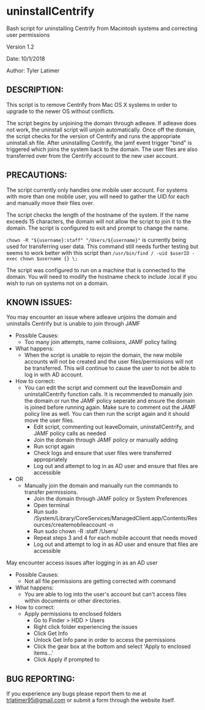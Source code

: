 # uninstallCentrify
Bash script for uninstalling Centrify from Macintosh systems and correcting user permissions

Version 1.2

Date: 10/1/2018

Author: Tyler Latimer

## DESCRIPTION:
This script is to remove Centrify from Mac OS X systems in order to upgrade to the newer OS without conflicts.
   
The script begins by unjoining the domain through adleave. If adleave does not work, the uninstall script will unjoin automatically. Once off the domain, the script checks for the version of Centrify and runs the appropriate uninstall.sh file. After uninstalling Centrify, the jamf event trigger "bind" is triggered which joins the system back to the domain. The user files are also transferred over from the Centrify account to the new user account.

## PRECAUTIONS:
The script currently only handles one mobile user account. For systems with more than one mobile user, you will need to gather the UID for each and manually move their files over.

The script checks the length of the hostname of the system. If the name exceeds 15 characters, the domain will not allow the script to join it to the domain. The script is configured to exit and prompt to change the name.

`chown -R "${username}:staff" "/Users/${username}"` is currently being used for transferring user data. This command still needs further testing but seems to work better with this script than `/usr/bin/find / -uid $userID -exec chown $username {} \;`

The script was configured to run on a machine that is connected to the domain. You will need to modify the hostname check to include .local if you wish to run on systems not on a domain.

## KNOWN ISSUES:
You may encounter an issue where adleave unjoins the domain and uninstalls Centrify but is unable to join through JAMF
- Possible Causes:
  - Too many join attempts, name collisions, JAMF policy failing
- What happens:
  - When the script is unable to rejoin the domain, the new mobile accounts will not be created and the user files/permissions will not be transferred. This will continue to cause the user to not be able to log in with AD account.
- How to correct:
  - You can edit the script and comment out the leaveDomain and uninstallCentrify function calls. It is recommended to manually join the domain or run the JAMF policy seperate and ensure the domain is joined before running again. Make sure to comment out the JAMF policy line as well. You can then run the script again and it should move the user files.
    - Edit script, commenting out leaveDomain, uninstallCentrify, and JAMF policy calls as needed
    - Join the domain through JAMF policy or manually adding
    - Run script again
    - Check logs and ensure that user files were transferred appropriately
    - Log out and attempt to log in as AD user and ensure that files are accessible
- OR
  - Manually join the domain and manually run the commands to transfer permissions.
    - Join the domain through JAMF policy or System Preferences
    - Open terminal
    - Run sudo /System/Library/CoreServices/ManagedClient.app/Contents/Resources/createmobileaccount -n <username>
    - Run sudo chown -R <username>:staff /Users/<username>
    - Repeat steps 3 and 4 for each mobile account that needs moved
    - Log out and attempt to log in as AD user and ensure that files are accessible

May encounter access issues after logging in as an AD user
- Possible Causes:
  - Not all file permissions are getting corrected with command
- What happens:
  - You are able to log into the user's account but can't access files within documents or other directories.
- How to correct:
  - Apply permissions to enclosed folders
    - Go to Finder > HDD > Users
    - Right click folder experiencing the issues
    - Click Get Info
    - Unlock Get Info pane in order to access the permissions
    - Click the gear box at the bottom and select 'Apply to enclosed items...'
    - Click Apply if prompted to

## BUG REPORTING:
If you experience any bugs please report them to me at trlatimer95@gmail.com or submit a form through the website itself.
